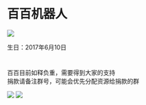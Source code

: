 # 百百机器人


<img src="https://github.com/TouhouFishClub/baibaibot/blob/master/avatar.jpg?raw=true"></img>

生日：2017年6月10日


#
百百目前如释负重，需要得到大家的支持<br>
捐款请备注群号，可能会优先分配资源给捐款的群

<img src="https://github.com/TouhouFishClub/baibaibot/blob/master/img/1.jpg?raw=true"></img>
<img src="https://github.com/TouhouFishClub/baibaibot/blob/master/img/1.jpg?raw=true"></img>


